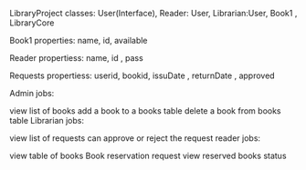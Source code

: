 LibraryProject
classes: User(Interface), Reader: User, Librarian:User, Book1 , LibraryCore

Book1 properties: name, id, available

Reader propertiess: name, id , pass

Requests propertiess: userid, bookid, issuDate , returnDate , approved

Admin jobs:

view list of books
add a book to a books table
delete a book from books table
Librarian jobs:

view list of requests
can approve or reject the request
reader jobs:

view table of books
Book reservation request
view reserved books status
